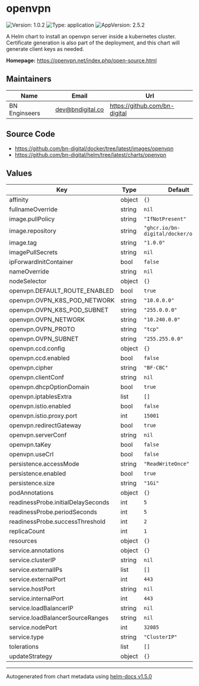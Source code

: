 # openvpn

![Version: 1.0.2](https://img.shields.io/badge/Version-1.0.2-informational?style=flat-square) ![Type: application](https://img.shields.io/badge/Type-application-informational?style=flat-square) ![AppVersion: 2.5.2](https://img.shields.io/badge/AppVersion-2.5.2-informational?style=flat-square)

A Helm chart to install an openvpn server inside a kubernetes cluster.  Certificate generation is also part of the deployment, and this chart will generate client keys as needed.

**Homepage:** <https://openvpn.net/index.php/open-source.html>

## Maintainers

| Name | Email | Url |
| ---- | ------ | --- |
| BN Enginseers | dev@bndigital.co | https://github.com/bn-digital |

## Source Code

* <https://github.com/bn-digital/docker/tree/latest/images/openvpn>
* <https://github.com/bn-digital/helm/tree/latest/charts/openvpn>

## Values

| Key | Type | Default | Description |
|-----|------|---------|-------------|
| affinity | object | `{}` |  |
| fullnameOverride | string | `nil` |  |
| image.pullPolicy | string | `"IfNotPresent"` |  |
| image.repository | string | `"ghcr.io/bn-digital/docker/openvpn"` |  |
| image.tag | string | `"1.0.0"` |  |
| imagePullSecrets | string | `nil` |  |
| ipForwardInitContainer | bool | `false` |  |
| nameOverride | string | `nil` |  |
| nodeSelector | object | `{}` |  |
| openvpn.DEFAULT_ROUTE_ENABLED | bool | `true` |  |
| openvpn.OVPN_K8S_POD_NETWORK | string | `"10.0.0.0"` |  |
| openvpn.OVPN_K8S_POD_SUBNET | string | `"255.0.0.0"` |  |
| openvpn.OVPN_NETWORK | string | `"10.240.0.0"` |  |
| openvpn.OVPN_PROTO | string | `"tcp"` |  |
| openvpn.OVPN_SUBNET | string | `"255.255.0.0"` |  |
| openvpn.ccd.config | object | `{}` |  |
| openvpn.ccd.enabled | bool | `false` |  |
| openvpn.cipher | string | `"BF-CBC"` |  |
| openvpn.clientConf | string | `nil` |  |
| openvpn.dhcpOptionDomain | bool | `true` |  |
| openvpn.iptablesExtra | list | `[]` |  |
| openvpn.istio.enabled | bool | `false` |  |
| openvpn.istio.proxy.port | int | `15001` |  |
| openvpn.redirectGateway | bool | `true` |  |
| openvpn.serverConf | string | `nil` |  |
| openvpn.taKey | bool | `false` |  |
| openvpn.useCrl | bool | `false` |  |
| persistence.accessMode | string | `"ReadWriteOnce"` |  |
| persistence.enabled | bool | `true` |  |
| persistence.size | string | `"1Gi"` |  |
| podAnnotations | object | `{}` |  |
| readinessProbe.initialDelaySeconds | int | `5` |  |
| readinessProbe.periodSeconds | int | `5` |  |
| readinessProbe.successThreshold | int | `2` |  |
| replicaCount | int | `1` |  |
| resources | object | `{}` |  |
| service.annotations | object | `{}` |  |
| service.clusterIP | string | `nil` |  |
| service.externalIPs | list | `[]` |  |
| service.externalPort | int | `443` |  |
| service.hostPort | string | `nil` |  |
| service.internalPort | int | `443` |  |
| service.loadBalancerIP | string | `nil` |  |
| service.loadBalancerSourceRanges | string | `nil` |  |
| service.nodePort | int | `32085` |  |
| service.type | string | `"ClusterIP"` |  |
| tolerations | list | `[]` |  |
| updateStrategy | object | `{}` |  |

----------------------------------------------
Autogenerated from chart metadata using [helm-docs v1.5.0](https://github.com/norwoodj/helm-docs/releases/v1.5.0)
